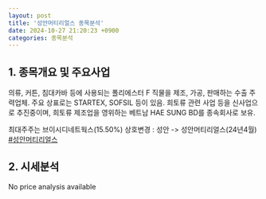 ```yaml
---
layout: post
title: '성안머티리얼스 종목분석'
date: 2024-10-27 21:20:23 +0900
categories: 종목분석
---
```


## 1. 종목개요 및 주요사업

의류, 커튼, 침대카바 등에 사용되는 폴리에스터 F 직물을 제조, 가공, 판매하는 수출 주력업체. 주요 상표로는 STARTEX, SOFSIL 등이 있음. 희토류 관련 사업 등을 신사업으로 추진중이며, 희토류 제조업을 영위하는 베트남 HAE SUNG BD를 종속회사로 보유.

최대주주는 브이시디네트웍스(15.50%) 상호변경 : 성안 -> 성안머티리얼스(24년4월)
[#성안머티리얼스](#)

## 2. 시세분석

No price analysis available
